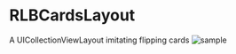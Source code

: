 # RLBCardsLayout
A UICollectionViewLayout imitating flipping cards
![sample](https://gfycat.com/EvenBonyCutworm  "Sample")
